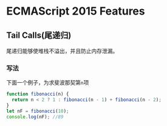 # ECMAScript 2015 Features


## Tail Calls(尾递归)

尾递归能够使堆栈不溢出，并且防止内存泄漏。

### 写法

下面一个例子，为求斐波那契第`n`项

```js
function fibonacci(n) {
  return n < 2 ? 1 : fibonacci(n - 1) + fibonacci(n - 2);
}
let nF = fibonacci(10);
console.log(nF); //89
```
